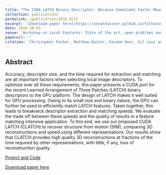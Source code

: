 ```yaml
---
title: "The CUDA LATCH Binary Descriptor: Because Sometimes Faster Means Better"
collection: publications
permalink: /publication/2016_ECCV
excerpt: '[Download paper here](https://osnathassner.github.io/talhassner/projects/LATCH/CLATCH.pdf)'
date: 2016-10-01
venue: 'Workshop on Local Features: State of the art, open problems and performance evaluation, at the European Conference on Computer Vision (ECCV), Amsterdam, The Netherlands'
paperurl: ''
citation: 'Christopher Parker, Matthew Daiter, Kareem Omar, Gil Levi and Tal Hassner. (2016). &quot;The CUDA LATCH Binary Descriptor: Because Sometimes Faster Means Better.&quot; <i>Workshop on Local Features: State of the art, open problems and performance evaluation, at the European Conference on Computer Vision (ECCV), Amsterdam, The Netherlands</i>.'
---
```


Abstract
------
Accuracy, descriptor size, and the time required for extraction and matching are all important factors when selecting local image
descriptors. To optimize over all these requirements, this paper presents a CUDA port for the recent Learned Arrangement of Three Patches
(LATCH) binary descriptors to the GPU platform. The design of LATCH makes it well suited for GPU processing. Owing to its small size and binary nature, the GPU can further be used to efficiently match LATCH features. Taken together, this leads to breakneck descriptor extraction and matching speeds. We evaluate the trade off between these speeds and the quality of results in a feature matching intensive application. To this end, we use our proposed CUDA LATCH (CLATCH) to recover structure from motion (SfM), comparing 3D reconstructions and speed using different representations. Our results show that CLATCH provides high quality 3D reconstructions at fractions of the time required by other representations, with little, if any, loss of reconstruction quality.


[Project and Code](https://osnathassner.github.io/talhassner/publication/2016_WACV_2)

[Download paper here](https://osnathassner.github.io/talhassner/files/CLATCH.pdf)

